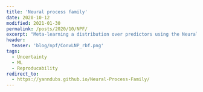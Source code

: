 ```yaml
---
title: 'Neural process family'
date: 2020-10-12
modified: 2021-01-30
permalink: /posts/2020/10/NPF/
excerpt: "Meta-learning a distribution over predictors using the Neural Process Family."
header: 
  teaser: 'blog/npf/ConvLNP_rbf.png'
tags:
  - Uncertainty
  - ML
  - Reproducability
redirect_to: 
  - https://yanndubs.github.io/Neural-Process-Family/
---
```

